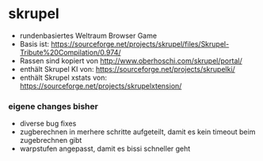# skrupel

- rundenbasiertes Weltraum Browser Game
- Basis ist: https://sourceforge.net/projects/skrupel/files/Skrupel-Tribute%20Compilation/0.974/
- Rassen sind kopiert von http://www.oberhoschi.com/skrupel/portal/
- enthält Skrupel KI von: https://sourceforge.net/projects/skrupelki/
- enthält Skrupel xstats von: https://sourceforge.net/projects/skrupelxtension/

### eigene changes bisher

- diverse bug fixes
- zugberechnen in merhere schritte aufgeteilt, damit es kein timeout beim zugebrechnen gibt
- warpstufen angepasst, damit es bissi schneller geht
